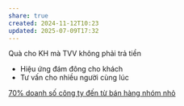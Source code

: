 ```yaml
---
share: true
created: 2024-11-12T10:23
updated: 2025-07-09T17:32
---
```

Quà cho KH mà TVV không phải trả tiền
- Hiệu ứng đám đông cho khách
- Tư vấn cho nhiều người cùng lúc

[70% doanh số công ty đến từ bán hàng nhóm nhỏ](./70%25%20doanh%20s%E1%BB%91%20c%C3%B4ng%20ty%20%C4%91%E1%BA%BFn%20t%E1%BB%AB%20b%C3%A1n%20h%C3%A0ng%20nh%C3%B3m%20nh%E1%BB%8F.md)
